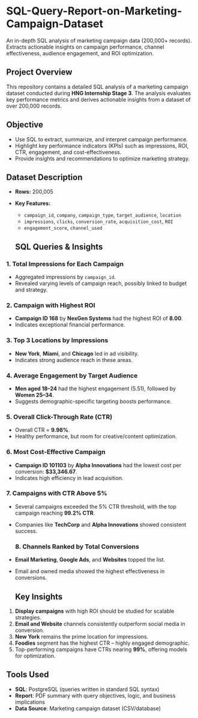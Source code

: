 # SQL-Query-Report-on-Marketing-Campaign-Dataset
An in-depth SQL analysis of marketing campaign data (200,000+ records). Extracts actionable insights on campaign performance, channel effectiveness, audience engagement, and ROI optimization.

## Project Overview

This repository contains a detailed SQL analysis of a marketing campaign dataset conducted during **HNG Internship Stage 3**. The analysis evaluates key performance metrics and derives actionable insights from a dataset of over 200,000 records.

## Objective

- Use SQL to extract, summarize, and interpret campaign performance.
- Highlight key performance indicators (KPIs) such as impressions, ROI, CTR, engagement, and cost-effectiveness.
- Provide insights and recommendations to optimize marketing strategy.

## Dataset Description

- **Rows:** 200,005  
- **Key Features:**  
  - `campaign_id`, `company`, `campaign_type`, `target_audience`, `location`  
  - `impressions`, `clicks`, `conversion_rate`, `acquisition_cost`, `ROI`  
  - `engagement_score`, `channel_used`
 
  ## SQL Queries & Insights

### 1. Total Impressions for Each Campaign
- Aggregated impressions by `campaign_id`.
- Revealed varying levels of campaign reach, possibly linked to budget and strategy.

### 2. Campaign with Highest ROI
- **Campaign ID 168** by **NexGen Systems** had the highest ROI of **8.00**.
- Indicates exceptional financial performance.

### 3. Top 3 Locations by Impressions
- **New York**, **Miami**, and **Chicago** led in ad visibility.
- Indicates strong audience reach in these areas.

### 4. Average Engagement by Target Audience
- **Men aged 18–24** had the highest engagement (5.51), followed by **Women 25–34**.
- Suggests demographic-specific targeting boosts performance.

### 5. Overall Click-Through Rate (CTR)
- Overall CTR = **9.98%**.
- Healthy performance, but room for creative/content optimization.

### 6. Most Cost-Effective Campaign
- **Campaign ID 101103** by **Alpha Innovations** had the lowest cost per conversion: **$33,346.67**.
- Indicates high efficiency in lead acquisition.

### 7. Campaigns with CTR Above 5%
- Several campaigns exceeded the 5% CTR threshold, with the top campaign reaching **99.2% CTR**.
- Companies like **TechCorp** and **Alpha Innovations** showed consistent success.

  ### 8. Channels Ranked by Total Conversions
- **Email Marketing**, **Google Ads**, and **Websites** topped the list.
- Email and owned media showed the highest effectiveness in conversions.

  ##  Key Insights

1. **Display campaigns** with high ROI should be studied for scalable strategies.
2. **Email and Website** channels consistently outperform social media in conversion.
3. **New York** remains the prime location for impressions.
4. **Foodies** segment has the highest CTR – highly engaged demographic.
5. Top-performing campaigns have CTRs nearing **99%**, offering models for optimization.

## Tools Used

- **SQL**: PostgreSQL (queries written in standard SQL syntax)
- **Report**: PDF summary with query objectives, logic, and business implications
- **Data Source**: Marketing campaign dataset (CSV/database)

